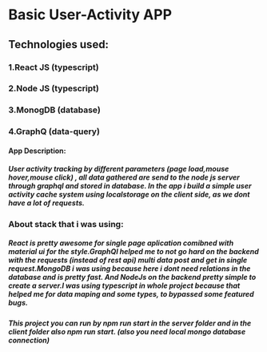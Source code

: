 # Basic User-Activity APP

## Technologies used:

### 1.React JS (typescript) 
### 2.Node JS (typescript) 
### 3.MonogDB (database) 
### 4.GraphQ (data-query)

#### App Description:

##### User activity tracking by different parameters (page load,mouse hover,mouse click) , all data gathered are send to the node js server through graphql and stored in database. In the app i build a simple user activity cache system using localstorage on the client side, as we dont have a lot of requests.

### About stack that i was using:

##### React is pretty awesome for single page aplication comibned with material ui for the style.GraphQl helped me to not go hard on the backend with the requests (instead of rest api) multi data post and get in single request.MongoDB i was using because here i dont need relations in the database and is pretty fast. And NodeJs on the backend pretty simple to create a server.I was using typescript in whole project because that helped me for data maping and some types, to bypassed some featured bugs.

##### This project you can run by npm run start in the server folder and in the client folder also npm run start. (also you need local mongo database connection)
